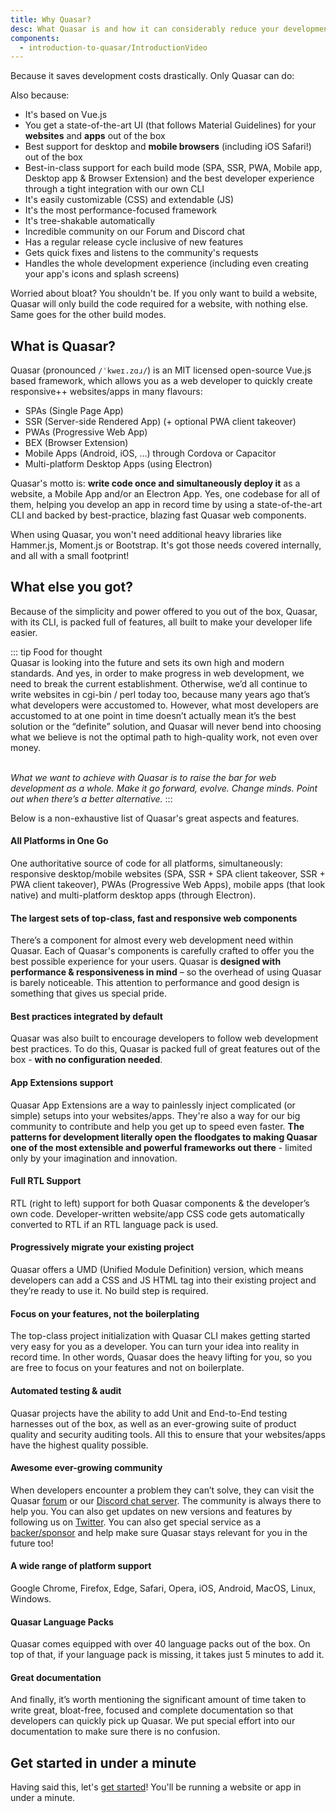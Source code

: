 ```yaml
---
title: Why Quasar?
desc: What Quasar is and how it can considerably reduce your development time and costs.
components:
  - introduction-to-quasar/IntroductionVideo
---
```


Because it saves development costs drastically. Only Quasar can do:

<introduction-video />

Also because:

* It's based on Vue.js
* You get a state-of-the-art UI (that follows Material Guidelines) for your **websites** and **apps** out of the box
* Best support for desktop and **mobile browsers** (including iOS Safari!) out of the box
* Best-in-class support for each build mode (SPA, SSR, PWA, Mobile app, Desktop app & Browser Extension) and the best developer experience through a tight integration with our own CLI
* It's easily customizable (CSS) and extendable (JS)
* It's the most performance-focused framework
* It's tree-shakable automatically
* Incredible community on our Forum and Discord chat
* Has a regular release cycle inclusive of new features
* Gets quick fixes and listens to the community's requests
* Handles the whole development experience (including even creating your app's icons and splash screens)

Worried about bloat? You shouldn't be. If you only want to build a website, Quasar will only build the code required for a website, with nothing else. Same goes for the other build modes.

## What is Quasar?
Quasar (pronounced `/ˈkweɪ.zɑɹ/`) is an MIT licensed open-source Vue.js based framework, which allows you as a web developer to quickly create responsive++ websites/apps in many flavours:
* SPAs (Single Page App)
* SSR (Server-side Rendered App) (+ optional PWA client takeover)
* PWAs (Progressive Web App)
* BEX (Browser Extension)
* Mobile Apps (Android, iOS, …) through Cordova or Capacitor
* Multi-platform Desktop Apps (using Electron)

Quasar's motto is: **write code once and simultaneously deploy it** as a website, a Mobile App and/or an Electron App. Yes, one codebase for all of them, helping you develop an app in record time by using a state-of-the-art CLI and backed by best-practice, blazing fast Quasar web components.

When using Quasar, you won't need additional heavy libraries like Hammer.js, Moment.js or Bootstrap. It's got those needs covered internally, and all with a small footprint!

## What else you got?
Because of the simplicity and power offered to you out of the box, Quasar, with its CLI, is packed full of features, all built to make your developer life easier.

::: tip Food for thought
<br>
Quasar is looking into the future and sets its own high and modern standards. And yes, in order to make progress in web development, we need to break the current establishment. Otherwise, we’d all continue to write websites in cgi-bin / perl today too, because many years ago that’s what developers were accustomed to. However, what most developers are accustomed to at one point in time doesn’t actually mean it’s the best solution or the “definite” solution, and Quasar will never bend into choosing what we believe is not the optimal path to high-quality work, not even over money.
<br><br>

*What we want to achieve with Quasar is to raise the bar for web development as a whole. Make it go forward, evolve. Change minds. Point out when there’s a better alternative.*
:::

Below is a non-exhaustive list of Quasar's great aspects and features.

#### All Platforms in One Go
One authoritative source of code for all platforms, simultaneously: responsive desktop/mobile websites (SPA, SSR + SPA client takeover, SSR + PWA client takeover), PWAs (Progressive Web Apps), mobile apps (that look native) and multi-platform desktop apps (through Electron).

#### The largest sets of top-class, fast and responsive web components
There’s a component for almost every web development need within Quasar. Each of Quasar's components is carefully crafted to offer you the best possible experience for your users. Quasar is **designed with performance & responsiveness in mind** – so the overhead of using Quasar is barely noticeable. This attention to performance and good design is something that gives us special pride.

#### Best practices integrated by default
Quasar was also built to encourage developers to follow web development best practices. To do this, Quasar is packed full of great features out of the box - **with no configuration needed**.

#### App Extensions support
Quasar App Extensions are a way to painlessly inject complicated (or simple) setups into your websites/apps. They're also a way for our big community to contribute and help you get up to speed even faster. **The patterns for development literally open the floodgates to making Quasar one of the most extensible and powerful frameworks out there** - limited only by your imagination and innovation.

#### Full RTL Support
RTL (right to left) support for both Quasar components & the developer’s own code. Developer-written website/app CSS code gets automatically converted to RTL if an RTL language pack is used.

#### Progressively migrate your existing project
Quasar offers a UMD (Unified Module Definition) version, which means developers can add a CSS and JS HTML tag into their existing project and they’re ready to use it. No build step is required.

#### Focus on your features, not the boilerplating
The top-class project initialization with Quasar CLI makes getting started very easy for you as a developer. You can turn your idea into reality in record time. In other words, Quasar does the heavy lifting for you, so you are free to focus on your features and not on boilerplate.

#### Automated testing & audit
Quasar projects have the ability to add Unit and End-to-End testing harnesses out of the box, as well as an ever-growing suite of product quality and security auditing tools. All this to ensure that your websites/apps have the highest quality possible.

#### Awesome ever-growing community
When developers encounter a problem they can’t solve, they can visit the Quasar [forum](https://forum.quasar.dev/) or our [Discord chat server](https://chat.quasar.dev). The community is always there to help you. You can also get updates on new versions and features by following us on [Twitter](https://twitter.quasar.dev). You can also get special service as a [backer/sponsor](https://donate.quasar.dev) and help make sure Quasar stays relevant for you in the future too!

#### A wide range of platform support
Google Chrome, Firefox, Edge, Safari, Opera, iOS, Android, MacOS, Linux, Windows.

#### Quasar Language Packs
Quasar comes equipped with over 40 language packs out of the box. On top of that, if your language pack is missing, it takes just 5 minutes to add it.

#### Great documentation
And finally, it’s worth mentioning the significant amount of time taken to write great, bloat-free, focused and complete documentation so that developers can quickly pick up Quasar. We put special effort into our documentation to make sure there is no confusion.

## Get started in under a minute
Having said this, let's [get started](/start)! You'll be running a website or app in under a minute.
